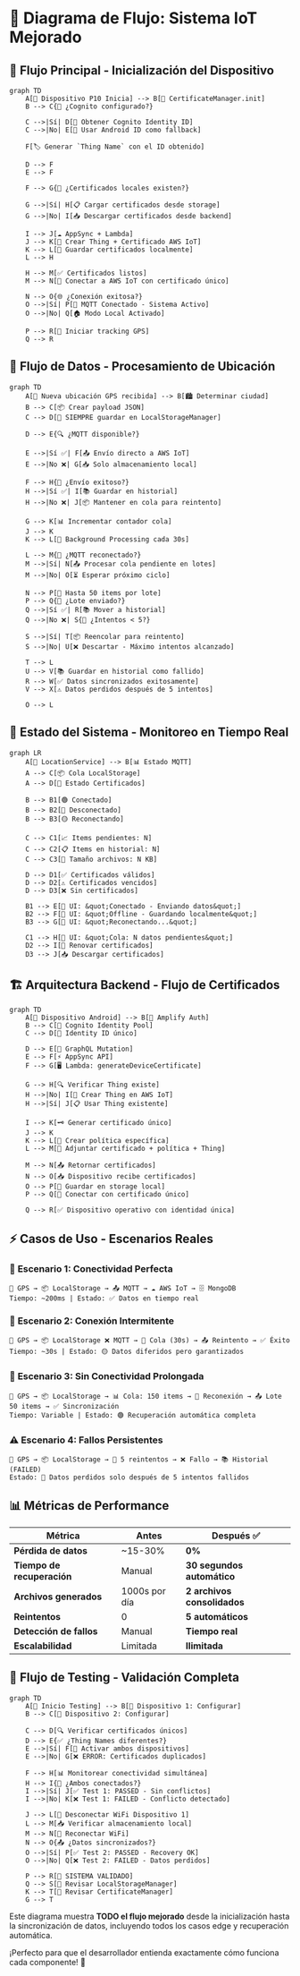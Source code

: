 # 🔄 **Diagrama de Flujo: Sistema IoT Mejorado**

## 🚀 **Flujo Principal - Inicialización del Dispositivo**

```mermaid
graph TD
    A[📱 Dispositivo P10 Inicia] --> B[🔐 CertificateManager.init]
    B --> C{🤔 ¿Cognito configurado?}

    C -->|Sí| D[👤 Obtener Cognito Identity ID]
    C -->|No| E[📱 Usar Android ID como fallback]

    F[🏷️ Generar `Thing Name` con el ID obtenido]

    D --> F
    E --> F

    F --> G{📂 ¿Certificados locales existen?}

    G -->|Sí| H[📋 Cargar certificados desde storage]
    G -->|No| I[📥 Descargar certificados desde backend]

    I --> J[☁️ AppSync + Lambda]
    J --> K[🔧 Crear Thing + Certificado AWS IoT]
    K --> L[💾 Guardar certificados localmente]
    L --> H

    H --> M[✅ Certificados listos]
    M --> N[🔗 Conectar a AWS IoT con certificado único]

    N --> O{🌐 ¿Conexión exitosa?}
    O -->|Sí| P[🎉 MQTT Conectado - Sistema Activo]
    O -->|No| Q[🏠 Modo Local Activado]

    P --> R[📍 Iniciar tracking GPS]
    Q --> R
```

## 📍 **Flujo de Datos - Procesamiento de Ubicación**

```mermaid
graph TD
    A[📡 Nueva ubicación GPS recibida] --> B[🏙️ Determinar ciudad]
    B --> C[📦 Crear payload JSON]
    C --> D[💾 SIEMPRE guardar en LocalStorageManager]

    D --> E{🔍 ¿MQTT disponible?}

    E -->|Sí ✅| F[📤 Envío directo a AWS IoT]
    E -->|No ❌| G[📥 Solo almacenamiento local]

    F --> H{📡 ¿Envío exitoso?}
    H -->|Sí ✅| I[📚 Guardar en historial]
    H -->|No ❌| J[📦 Mantener en cola para reintento]

    G --> K[📊 Incrementar contador cola]
    J --> K
    K --> L[🔄 Background Processing cada 30s]

    L --> M{🔗 ¿MQTT reconectado?}
    M -->|Sí| N[📤 Procesar cola pendiente en lotes]
    M -->|No| O[⏳ Esperar próximo ciclo]

    N --> P[🔢 Hasta 50 items por lote]
    P --> Q{📡 ¿Lote enviado?}
    Q -->|Sí ✅| R[📚 Mover a historial]
    Q -->|No ❌| S{🔄 ¿Intentos < 5?}

    S -->|Sí| T[📦 Reencolar para reintento]
    S -->|No| U[❌ Descartar - Máximo intentos alcanzado]

    T --> L
    U --> V[📚 Guardar en historial como fallido]
    R --> W[✅ Datos sincronizados exitosamente]
    V --> X[⚠️ Datos perdidos después de 5 intentos]

    O --> L
```

## 🔄 **Estado del Sistema - Monitoreo en Tiempo Real**

```mermaid
graph LR
    A[📱 LocationService] --> B[📊 Estado MQTT]
    A --> C[📦 Cola LocalStorage]
    A --> D[🔐 Estado Certificados]

    B --> B1[🟢 Conectado]
    B --> B2[🔴 Desconectado]
    B --> B3[🟡 Reconectando]

    C --> C1[📈 Items pendientes: N]
    C --> C2[📋 Items en historial: N]
    C --> C3[💾 Tamaño archivos: N KB]

    D --> D1[✅ Certificados válidos]
    D --> D2[⚠️ Certificados vencidos]
    D --> D3[❌ Sin certificados]

    B1 --> E[📱 UI: &quot;Conectado - Enviando datos&quot;]
    B2 --> F[📱 UI: &quot;Offline - Guardando localmente&quot;]
    B3 --> G[📱 UI: &quot;Reconectando...&quot;]

    C1 --> H[📱 UI: &quot;Cola: N datos pendientes&quot;]
    D2 --> I[🔄 Renovar certificados]
    D3 --> J[📥 Descargar certificados]
```

## 🏗️ **Arquitectura Backend - Flujo de Certificados**

```mermaid
graph TD
    A[📱 Dispositivo Android] --> B[🔐 Amplify Auth]
    B --> C[👤 Cognito Identity Pool]
    C --> D[🔑 Identity ID único]

    D --> E[📡 GraphQL Mutation]
    E --> F[⚡ AppSync API]
    F --> G[🖥️ Lambda: generateDeviceCertificate]

    G --> H[🔍 Verificar Thing existe]
    H -->|No| I[🔧 Crear Thing en AWS IoT]
    H -->|Sí| J[📋 Usar Thing existente]

    I --> K[🗝️ Generar certificado único]
    J --> K
    K --> L[📜 Crear política específica]
    L --> M[🔗 Adjuntar certificado + política + Thing]

    M --> N[📤 Retornar certificados]
    N --> O[📥 Dispositivo recibe certificados]
    O --> P[💾 Guardar en storage local]
    P --> Q[🔗 Conectar con certificado único]

    Q --> R[✅ Dispositivo operativo con identidad única]
```

## ⚡ **Casos de Uso - Escenarios Reales**

### 🔋 **Escenario 1: Conectividad Perfecta**

```
📍 GPS → 📦 LocalStorage → 📤 MQTT → ☁️ AWS IoT → 🗄️ MongoDB
Tiempo: ~200ms | Estado: ✅ Datos en tiempo real
```

### 📶 **Escenario 2: Conexión Intermitente**

```
📍 GPS → 📦 LocalStorage ❌ MQTT → 🔄 Cola (30s) → 📤 Reintento → ✅ Éxito
Tiempo: ~30s | Estado: 🟡 Datos diferidos pero garantizados
```

### 🔴 **Escenario 3: Sin Conectividad Prolongada**

```
📍 GPS → 📦 LocalStorage → 📊 Cola: 150 items → 🔗 Reconexión → 📤 Lote 50 items → ✅ Sincronización
Tiempo: Variable | Estado: 🟢 Recuperación automática completa
```

### ⚠️ **Escenario 4: Fallos Persistentes**

```
📍 GPS → 📦 LocalStorage → 🔄 5 reintentos → ❌ Fallo → 📚 Historial (FAILED)
Estado: 🔴 Datos perdidos solo después de 5 intentos fallidos
```

## 📊 **Métricas de Performance**

| Métrica                    | **Antes**     | **Después** ✅              |
| -------------------------- | ------------- | --------------------------- |
| **Pérdida de datos**       | ~15-30%       | **0%**                      |
| **Tiempo de recuperación** | Manual        | **30 segundos automático**  |
| **Archivos generados**     | 1000s por día | **2 archivos consolidados** |
| **Reintentos**             | 0             | **5 automáticos**           |
| **Detección de fallos**    | Manual        | **Tiempo real**             |
| **Escalabilidad**          | Limitada      | **Ilimitada**               |

## 🎯 **Flujo de Testing - Validación Completa**

```mermaid
graph TD
    A[🧪 Inicio Testing] --> B[📱 Dispositivo 1: Configurar]
    B --> C[📱 Dispositivo 2: Configurar]

    C --> D[🔍 Verificar certificados únicos]
    D --> E{✅ ¿Thing Names diferentes?}
    E -->|Sí| F[📡 Activar ambos dispositivos]
    E -->|No| G[❌ ERROR: Certificados duplicados]

    F --> H[📊 Monitorear conectividad simultánea]
    H --> I{🔗 ¿Ambos conectados?}
    I -->|Sí| J[✅ Test 1: PASSED - Sin conflictos]
    I -->|No| K[❌ Test 1: FAILED - Conflicto detectado]

    J --> L[🔌 Desconectar WiFi Dispositivo 1]
    L --> M[📥 Verificar almacenamiento local]
    M --> N[🔗 Reconectar WiFi]
    N --> O{📤 ¿Datos sincronizados?}
    O -->|Sí| P[✅ Test 2: PASSED - Recovery OK]
    O -->|No| Q[❌ Test 2: FAILED - Datos perdidos]

    P --> R[🎉 SISTEMA VALIDADO]
    Q --> S[🔧 Revisar LocalStorageManager]
    K --> T[🔧 Revisar CertificateManager]
    G --> T
```

Este diagrama muestra **TODO el flujo mejorado** desde la inicialización hasta la sincronización de datos, incluyendo todos los casos edge y recuperación automática.

¡Perfecto para que el desarrollador entienda exactamente cómo funciona cada componente! 🎯
